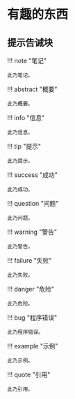# 有趣的东西

## 提示告诫块

!!! note "笔记"

    此乃笔记。

!!! abstract "概要"

	此乃概要。

!!! info "信息"

	此乃信息。

!!! tip "提示"

	此乃提示。

!!! success "成功"

	此乃成功。

!!! question "问题"

	此乃问题。

!!! warning "警告"

	此乃警告。

!!! failure "失败"

	此乃失败。

!!! danger "危险"

	此乃危险。

!!! bug "程序错误"

	此乃程序错误。

!!! example "示例"

	此乃示例。

!!! quote "引用"

	此乃引用。